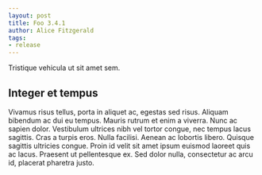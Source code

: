 ```yaml
---
layout: post
title: Foo 3.4.1
author: Alice Fitzgerald
tags:
- release
---
```


Tristique vehicula ut sit amet sem.

## Integer et tempus

Vivamus risus tellus, porta in aliquet ac, egestas sed risus. Aliquam bibendum ac dui eu tempus. Mauris rutrum et enim a viverra. Nunc ac sapien dolor. Vestibulum ultrices nibh vel tortor congue, nec tempus lacus sagittis. Cras a turpis eros. Nulla facilisi. Aenean ac lobortis libero. Quisque sagittis ultricies congue. Proin id velit sit amet ipsum euismod laoreet quis ac lacus. Praesent ut pellentesque ex. Sed dolor nulla, consectetur ac arcu id, placerat pharetra justo.
